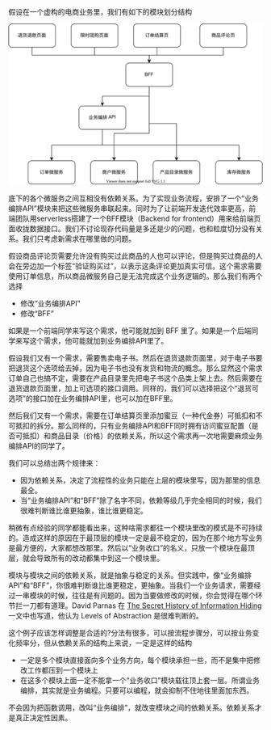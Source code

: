 假设在一个虚构的电商业务里，我们有如下的模块划分结构

![dependency](dependency.drawio.svg)

底下的各个微服务之间互相没有依赖关系。为了实现业务流程，安排了一个“业务编排API”模块来把这些微服务串联起来。同时为了让前端开发迭代效率更高，前端团队用serverless搭建了一个BFF模块（Backend for frontend）用来给前端页面收拢数据接口。我们不讨论现存代码量是多还是少的问题，也和粒度切分没有关系。我们只考虑新需求在哪里做的问题。

假设商品评论页需要允许没有购买过此商品的人也可以评论，但是购买过商品的人会在旁边加一个标签“验证购买过”，以表示这条评论更加真实可信。这个需求需要使用订单信息，所以商品微服务自己是无法完成这个业务逻辑的。那么我们有两个选择

* 修改“业务编排API”
* 修改“BFF”

如果是一个前端同学来写这个需求，他可能就加到 BFF 里了。如果是一个后端同学来写这个需求，他可能就加到业务编排API里了。

假设我们又有一个需求，需要售卖电子书。然后在退货退款页面里，对于电子书要把退货这个选项给去掉，因为电子书也没有发货和物流的概念。那么显然这个需求订单自己也搞不定，需要在产品目录里先把电子书这个品类上架上去。然后需要在退货退款页面里，加上可选项的接口调用。同样的，我们可以选择把这个“退货可选项”的接口加在业务编排API里，也可以加在BFF里。

然后我们又有一个需求，需要在订单结算页里添加蜜豆（一种代金券）可抵扣和不可抵扣的拆分。那么同样的，只有业务编排API和BFF同时拥有访问蜜豆配置（是否可抵扣）和商品目录（价格）的依赖关系，所以这个需求再一次地需要麻烦业务编排API的同学了。

我们可以总结出两个规律来：

* 因为依赖关系，决定了流程性的业务只能在上层的模块里写，因为那里的信息最全。
* 当“业务编排API”和“BFF”除了名字不同，依赖等级几乎完全相同的时候，我们很难判断谁比谁更抽象，谁比谁更稳定。

稍微有点经验的同学都能看出来，这种啥需求都往一个模块里改的模式是不可持续的。造成这样的原因在于最顶层的模块一定是最不稳定的，因为在那个地方写业务是最方便的，大家都想改那里。然后以“业务收口”的名义，只放一个模块在最顶层，就会导致所有的改动都集中到这一个模块里。

模块与模块之间的依赖关系，就是抽象与稳定的关系。但实践中，像“业务编排API”和“BFF”，你很难判断谁比谁更稳定，更抽象。当我们一个业务请求，需要经过一串模块的时候，往往是有问题的。因为当要做修改的时候，你会觉得在哪个环节拦一刀都有道理。David Parnas 在 [The Secret History of Information Hiding](https://www.researchgate.net/profile/David_Parnas/publication/200085877_On_the_Criteria_To_Be_Used_in_Decomposing_Systems_into_Modules/links/55956a7408ae99aa62c72622/On-the-Criteria-To-Be-Used-in-Decomposing-Systems-into-Modules.pdf?origin=publication_detail) 一文中也写道，他认为 Levels of Abstraction 是很难判断的。

这个例子应该怎样调整是合适的?分法有很多，可以按流程步骤分，可以按业务变化频率分，但从依赖关系的结构上来说，一定是这样的结构

* 一定是多个模块直接面向多个业务方向，每个模块承担一些，而不是集中把修改工作都压到一个模块上
* 在这多个模块上面一定不能拿一个“业务收口”模块载往顶上套一层。所谓业务编排，其实就是业务编程。只要可以编程，就会抑制不住地往里面加东西。

不会因为把函数调用，改叫“业务编排”，就改变模块之间的依赖关系。依赖关系才是真正决定性因素。